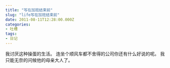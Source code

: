 ```yaml
---
title: "写在加班结束前"
slug: "life写在加班结束前"
date: 2011-08-11T12:28:00.000Z
categories:
- 吐槽
tags:
- 日记
---
```


我讨厌这种操蛋的生活。 
连坐个顺风车都不舍得的公司你还有什么好说的呢。 
我只能无奈的问候他的母亲大人了。
